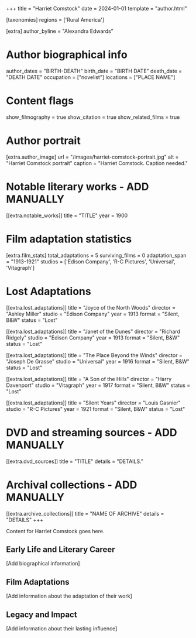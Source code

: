 +++
title = "Harriet Comstock"
date = 2024-01-01
template = "author.html"

[taxonomies]
regions = ['Rural America']

[extra]
author_byline = "Alexandra Edwards"

# Author biographical info
author_dates = "BIRTH-DEATH"
birth_date = "BIRTH DATE"
death_date = "DEATH DATE"
occupation = ["novelist"]
locations = ["PLACE NAME"]

# Content flags
show_filmography = true
show_citation = true
show_related_films = true

# Author portrait
[extra.author_image]
url = "/images/harriet-comstock-portrait.jpg"
alt = "Harriet Comstock portrait"
caption = "Harriet Comstock. Caption needed."

# Notable literary works - ADD MANUALLY
[[extra.notable_works]]
title = "TITLE"
year = 1900

# Film adaptation statistics
[extra.film_stats]
total_adaptations = 5
surviving_films = 0
adaptation_span = "1913-1921"
studios = ['Edison Company', 'R-C Pictures', 'Universal', 'Vitagraph']
# Lost Adaptations
[[extra.lost_adaptations]]
title = "Joyce of the North Woods"
director = "Ashley Miller"
studio = "Edison Company"
year = 1913
format = "Silent, B&W"
status = "Lost"

[[extra.lost_adaptations]]
title = "Janet of the Dunes"
director = "Richard Ridgely"
studio = "Edison Company"
year = 1913
format = "Silent, B&W"
status = "Lost"

[[extra.lost_adaptations]]
title = "The Place Beyond the Winds"
director = "Joseph De Grasse"
studio = "Universal"
year = 1916
format = "Silent, B&W"
status = "Lost"

[[extra.lost_adaptations]]
title = "A Son of the Hills"
director = "Harry Davenport"
studio = "Vitagraph"
year = 1917
format = "Silent, B&W"
status = "Lost"

[[extra.lost_adaptations]]
title = "Silent Years"
director = "Louis Gasnier"
studio = "R-C Pictures"
year = 1921
format = "Silent, B&W"
status = "Lost"


# DVD and streaming sources - ADD MANUALLY
[[extra.dvd_sources]]
title = "TITLE"
details = "DETAILS."

# Archival collections - ADD MANUALLY
[[extra.archive_collections]]
title = "NAME OF ARCHIVE"
details = "DETAILS"
+++

Content for Harriet Comstock goes here. 

## Early Life and Literary Career

[Add biographical information]

## Film Adaptations

[Add information about the adaptation of their work]

## Legacy and Impact

[Add information about their lasting influence]
